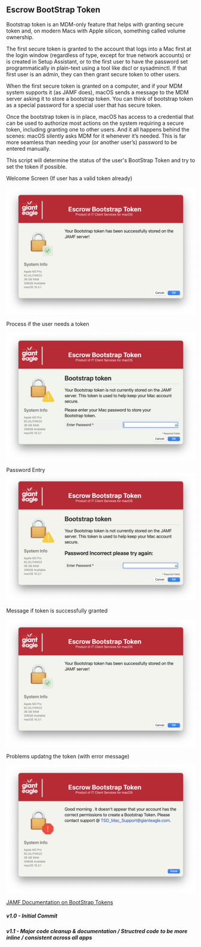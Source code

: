 ## Escrow BootStrap Token

Bootstrap token is an MDM-only feature that helps with granting secure token and, on modern Macs with Apple silicon, something called volume ownership. 

The first secure token is granted to the account that logs into a Mac first at the login window (regardless of type, except for true network accounts) or is created in Setup Assistant, or to the first user to have the password set programmatically in plain-text using a tool like dscl or sysadminctl. If that first user is an admin, they can then grant secure token to other users.

When the first secure token is granted on a computer, and if your MDM system supports it (as JAMF does), macOS sends a message to the MDM server asking it to store a bootstrap token. You can think of bootstrap token as a special password for a special user that has secure token.

Once the bootstrap token is in place, macOS has access to a credential that can be used to authorize most actions on the system requiring a secure token, including granting one to other users. And it all happens behind the scenes: macOS silently asks MDM for it whenever it’s needed. This is far more seamless than needing your (or another user’s) password to be entered manually.

This script will determine the status of the user's BootStrap Token and try to set the token if possible.

Welcome Screen (If user has a valid token already)

![](/EscrowBootStrap/EscrowBootStrap_Success.png)

Process if the user needs a token

![](/EscrowBootStrap/EscrowBootStrap_Welcome.png)

Password Entry
![](/EscrowBootStrap/EscrowBootStrap_Password.png)

Message if token is successfully granted

![](/EscrowBootStrap/EscrowBootStrap_Success.png)

Problems updatng the token (with error message)

![](/EscrowBootStrap/EscrowBootStrap_Failure.png)



[JAMF Documentation on BootStrap Tokens](https://learn.jamf.com/en-US/bundle/technical-articles/page/Manually_Leveraging_Apples_Bootstrap_Token_Functionality.html)


##### _v1.0 - Initial Commit_
##### _v1.1 - Major code cleanup & documentation / Structred code to be more inline / consistent across all apps_

